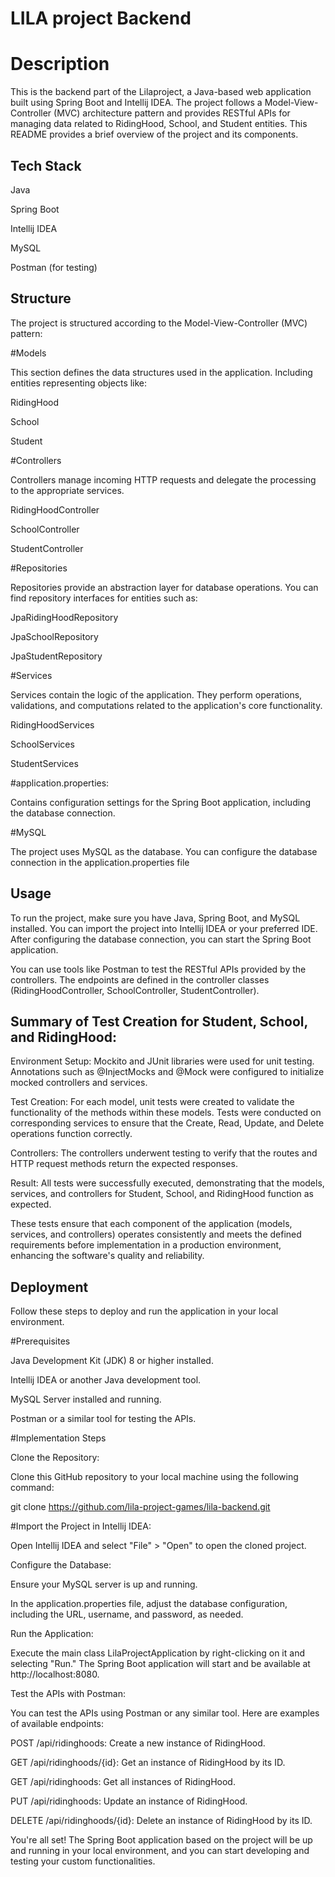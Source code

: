 # LILA project Backend

# Description

This is the backend part of the Lilaproject, a Java-based web application built using Spring Boot and Intellij IDEA. 
The project follows a Model-View-Controller (MVC) architecture pattern and provides RESTful APIs for managing data related to RidingHood, School, and Student entities. 
This README provides a brief overview of the project and its components.

## Tech Stack

Java

Spring Boot

Intellij IDEA

MySQL

Postman (for testing)


## Structure

The project is structured according to the Model-View-Controller (MVC) pattern:

#Models

This section defines the data structures used in the application. Including entities representing objects like:

RidingHood

School

Student

#Controllers

Controllers manage incoming HTTP requests and delegate the processing to the appropriate services. 

RidingHoodController

SchoolController

StudentController

#Repositories

Repositories provide an abstraction layer for database operations. You can find repository interfaces for entities such as:

JpaRidingHoodRepository

JpaSchoolRepository

JpaStudentRepository

#Services

Services contain the logic of the application. They perform operations, validations, and computations related to the application's core functionality. 

RidingHoodServices

SchoolServices

StudentServices

#application.properties: 

Contains configuration settings for the Spring Boot application, including the database connection.

#MySQL

The project uses MySQL as the database. You can configure the database connection in the application.properties file

## Usage

To run the project, make sure you have Java, Spring Boot, and MySQL installed. You can import the project into Intellij IDEA or your preferred IDE. After configuring the database connection, you can start the Spring Boot application.

You can use tools like Postman to test the RESTful APIs provided by the controllers. The endpoints are defined in the controller classes (RidingHoodController, SchoolController, StudentController).



## Summary of Test Creation for Student, School, and RidingHood:

Environment Setup:
Mockito and JUnit libraries were used for unit testing.
Annotations such as @InjectMocks and @Mock were configured to initialize mocked controllers and services.

Test Creation:
For each model, unit tests were created to validate the functionality of the methods within these models.
Tests were conducted on corresponding services to ensure that the Create, Read, Update, and Delete operations function correctly.

Controllers:
The controllers underwent testing to verify that the routes and HTTP request methods return the expected responses.

Result:
All tests were successfully executed, demonstrating that the models, services, and controllers for Student, School, and RidingHood function as expected.

These tests ensure that each component of the application (models, services, and controllers) operates consistently and meets the defined requirements before implementation in a production environment, enhancing the software's quality and reliability.
## Deployment

Follow these steps to deploy and run the application in your local environment.

#Prerequisites

Java Development Kit (JDK) 8 or higher installed.

Intellij IDEA or another Java development tool.

MySQL Server installed and running.

Postman or a similar tool for testing the APIs.

#Implementation Steps

Clone the Repository:

Clone this GitHub repository to your local machine using the following command:


git clone https://github.com/lila-project-games/lila-backend.git


#Import the Project in Intellij IDEA:

Open Intellij IDEA and select "File" > "Open" to open the cloned project.

Configure the Database:

Ensure your MySQL server is up and running.

In the application.properties file, adjust the database configuration, including the URL, username, and password, as needed.

Run the Application:

Execute the main class LilaProjectApplication by right-clicking on it and selecting "Run."
The Spring Boot application will start and be available at http://localhost:8080.

Test the APIs with Postman:

You can test the APIs using Postman or any similar tool. Here are examples of available endpoints:

POST /api/ridinghoods: Create a new instance of RidingHood.

GET /api/ridinghoods/{id}: Get an instance of RidingHood by its ID.

GET /api/ridinghoods: Get all instances of RidingHood.

PUT /api/ridinghoods: Update an instance of RidingHood.

DELETE /api/ridinghoods/{id}: Delete an instance of RidingHood by its ID.

You're all set! The Spring Boot application based on the project will be up and running in your local environment, and you can start developing and testing your custom functionalities.
